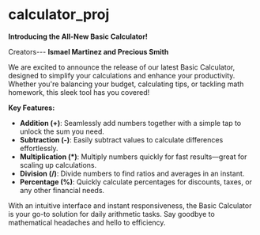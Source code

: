 # calculator_proj


**Introducing the All-New Basic Calculator!**

Creators--- **Ismael Martinez and Precious Smith**

We are excited to announce the release of our latest Basic Calculator, designed to simplify your calculations and enhance your productivity. Whether you're balancing your budget, calculating tips, or tackling math homework, this sleek tool has you covered!

**Key Features:**

- **Addition (+)**: Seamlessly add numbers together with a simple tap to unlock the sum you need.
- **Subtraction (-)**: Easily subtract values to calculate differences effortlessly.
- **Multiplication (*)**: Multiply numbers quickly for fast results—great for scaling up calculations.
- **Division (/)**: Divide numbers to find ratios and averages in an instant.
- **Percentage (%)**: Quickly calculate percentages for discounts, taxes, or any other financial needs.

With an intuitive interface and instant responsiveness, the Basic Calculator is your go-to solution for daily arithmetic tasks. Say goodbye to mathematical headaches and hello to efficiency.
